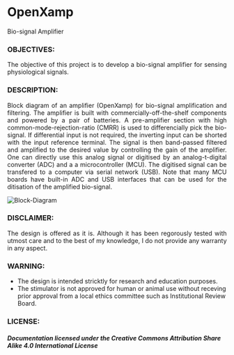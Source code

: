 # OpenXamp
Bio-signal Amplifier

### OBJECTIVES:
<P align="justify"> The objective of this project is to develop a bio-signal amplifier for sensing physiological signals.

### DESCRIPTION:
<P align="justify"> Block diagram of an amplifier (OpenXamp) for bio-signal amplification and filtering. The amplifier is built with commercially-off-the-shelf components and powered by a pair of batteries. A pre-amplifier section with high common-mode-rejection-ratio (CMRR) is used to differencially pick the bio-signal. If differential input is not required, the inverting input can be shorted with the input reference terminal. The signal is then band-passed filtered and amplified to the desired value by controlling the gain of the amplifier. One can directly use this analog signal or digitised by an analog-t-digital converter (ADC) and a a microcontroller (MCU). The digitised signal can be transfered to a computer via serial network (USB). Note that many MCU boards have built-in ADC and USB interfaces that can be used for the ditisation of the amplified bio-signal. 

![Block-Diagram](https://github.com/RehabExo/OpenExoAmp/blob/main/BlockDiagram.png)

### DISCLAIMER:
<P align="justify"> The design is offered as it is. Although it has been regorously tested with utmost care and to the best of my knowledge, I do not provide any warranty in any aspect.

### WARNING:
- The design is intended stricktly for research and education purposes.
- The stimulator is not approved for human or animal use without receving prior approval from a local ethics committee such as Institutional Review Board.

### LICENSE:
##### Documentation licensed under the Creative Commons Attribution Share Alike 4.0 International License
